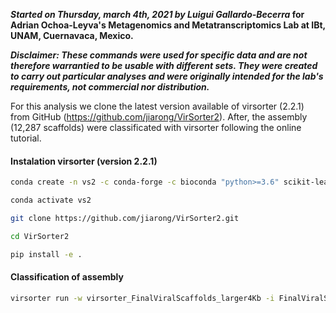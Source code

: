 ***Started on Thursday, march 4th, 2021 by Luigui Gallardo-Becerra* for Adrian Ochoa-Leyva's Metagenomics and Metatranscriptomics Lab at IBt, UNAM, Cuernavaca, Mexico.**

***Disclaimer: These commands were used for specific data and are not therefore warrantied to be usable with different sets. They were created to carry out particular analyses and were originally intended for the lab's requirements, not commercial nor distribution.***

For this analysis we clone the latest version available of virsorter (2.2.1) from GitHub (https://github.com/jiarong/VirSorter2). After, the assembly (12,287 scaffolds) were classificated with virsorter following the online tutorial.


#### Instalation virsorter (version 2.2.1)

```bash
conda create -n vs2 -c conda-forge -c bioconda "python>=3.6" scikit-learn=0.22.1 imbalanced-learn pandas seaborn hmmer==3.3 prodigal screed ruamel.yaml "snakemake>=5.18,<=5.26" click mamba

conda activate vs2

git clone https://github.com/jiarong/VirSorter2.git

cd VirSorter2

pip install -e .
```
#### Classification of assembly

```bash
virsorter run -w virsorter_FinalViralScaffolds_larger4Kb -i FinalViralScaffolds_larger4Kb.fasta -j 64
```
